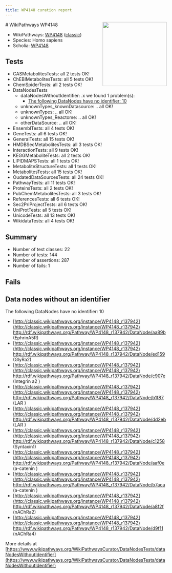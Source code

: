 ```yaml
---
title: WP4148 curation report
---
```


<img style="float: right; width: 200px" src="https://upload.wikimedia.org/wikipedia/commons/thumb/8/83/Wplogo_with_text_500.png/640px-Wplogo_with_text_500.png" />
# WikiPathways WP4148

* WikiPathways: [WP4148](https://wikipathways.org/pathways/WP4148) ([classic](https://classic.wikipathways.org/instance/WP4148))
* Species: Homo sapiens
* Scholia: [WP4148](https://scholia.toolforge.org/wikipathways/WP4148)
## Tests
* CASMetabolitesTests: all 2 tests OK!
* ChEBIMetabolitesTests: all 5 tests OK!
* ChemSpiderTests: all 2 tests OK!
* DataNodesTests
    * dataNodesWithoutIdentifier: .x we found 1 problem(s):
        * [The following DataNodes have no identifier: 10](#8792c490)
    * unknownTypes_knownDatasource: .. all OK!
    * unknownTypes: .. all OK!
    * unknownTypes_Reactome: .. all OK!
    * otherDataSource: .. all OK!
* EnsemblTests: all 4 tests OK!
* GeneTests: all 6 tests OK!
* GeneralTests: all 15 tests OK!
* HMDBSecMetabolitesTests: all 3 tests OK!
* InteractionTests: all 9 tests OK!
* KEGGMetaboliteTests: all 2 tests OK!
* LIPIDMAPSTests: all 1 tests OK!
* MetaboliteStructureTests: all 1 tests OK!
* MetabolitesTests: all 15 tests OK!
* OudatedDataSourcesTests: all 24 tests OK!
* PathwayTests: all 11 tests OK!
* ProteinsTests: all 2 tests OK!
* PubChemMetabolitesTests: all 3 tests OK!
* ReferencesTests: all 6 tests OK!
* Sec2PriProjectTests: all 6 tests OK!
* UniProtTests: all 5 tests OK!
* UnicodeTests: all 13 tests OK!
* WikidataTests: all 4 tests OK!


## Summary

* Number of test classes: 22
* Number of tests: 144
* Number of assertions: 287
* Number of fails: 1

## Fails

<a name="8792c490" />

## Data nodes without an identifier

The following DataNodes have no identifier: 10

* [http://classic.wikipathways.org/instance/WP4148_r137942](http://classic.wikipathways.org/instance/WP4148_r137942) http://rdf.wikipathways.org/Pathway/WP4148_r137942/DataNode/aa89b (EphrinA5R)
* [http://classic.wikipathways.org/instance/WP4148_r137942](http://classic.wikipathways.org/instance/WP4148_r137942) http://rdf.wikipathways.org/Pathway/WP4148_r137942/DataNode/ed159 (GlyRa2)
* [http://classic.wikipathways.org/instance/WP4148_r137942](http://classic.wikipathways.org/instance/WP4148_r137942) http://rdf.wikipathways.org/Pathway/WP4148_r137942/DataNode/c907e (Integrin a2
)
* [http://classic.wikipathways.org/instance/WP4148_r137942](http://classic.wikipathways.org/instance/WP4148_r137942) http://rdf.wikipathways.org/Pathway/WP4148_r137942/DataNode/b1f87 (LAR
)
* [http://classic.wikipathways.org/instance/WP4148_r137942](http://classic.wikipathways.org/instance/WP4148_r137942) http://rdf.wikipathways.org/Pathway/WP4148_r137942/DataNode/dd2eb (LAR
)
* [http://classic.wikipathways.org/instance/WP4148_r137942](http://classic.wikipathways.org/instance/WP4148_r137942) http://rdf.wikipathways.org/Pathway/WP4148_r137942/DataNode/c1258 (Syntaxin1)
* [http://classic.wikipathways.org/instance/WP4148_r137942](http://classic.wikipathways.org/instance/WP4148_r137942) http://rdf.wikipathways.org/Pathway/WP4148_r137942/DataNode/aaf0e (a-catenin
)
* [http://classic.wikipathways.org/instance/WP4148_r137942](http://classic.wikipathways.org/instance/WP4148_r137942) http://rdf.wikipathways.org/Pathway/WP4148_r137942/DataNode/b7aca (a-catenin
)
* [http://classic.wikipathways.org/instance/WP4148_r137942](http://classic.wikipathways.org/instance/WP4148_r137942) http://rdf.wikipathways.org/Pathway/WP4148_r137942/DataNode/a8f2f (nAChRa2)
* [http://classic.wikipathways.org/instance/WP4148_r137942](http://classic.wikipathways.org/instance/WP4148_r137942) http://rdf.wikipathways.org/Pathway/WP4148_r137942/DataNode/d9f11 (nAChRa4)


More details at [https://www.wikipathways.org/WikiPathwaysCurator/DataNodesTests/dataNodesWithoutIdentifier](https://www.wikipathways.org/WikiPathwaysCurator/DataNodesTests/dataNodesWithoutIdentifier)

